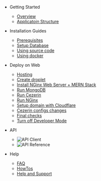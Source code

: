 - Getting Started

  - [Overview](/)
  - [Applicatoin Structure](application-structure.md)
 
- Installation Guides

  - [Prerequisites](prerequisites.md)
  - [Setup Database](setup-database.md)
  - [Using source code](using-source-code.md)
  - [Using docker](using-docker.md)

- Deploy on Web

  - [Hosting](deploy-on-web-hosting.md)
  - [Create droplet](deploy-on-web-droplet.md)
  - [Install NGinx Web Server + MERN Stack](deploy-on-web-mern.md)
  - [Run MongoDB](deploy-on-web-mongodb.md)
  - [Run Cezerin](deploy-on-web-cezerin.md)
  - [Run NGinx](deploy-on-web-nginx.md)
  - [Setup domain with Cloudflare](deploy-on-web-cloudflare.md)
  - [Cezerin configs changes](deploy-on-web-cezerin-configs.md)
  - [Final checks](deploy-on-web-final-checks.md)
  - [Turn off Developer Mode](deploy-on-web-production-mode.md)

- API

  - ![API Client](https://github.com/cezerin2/cezerin2-client)
  - ![API Reference](https://github.com/Cezerin2/cezerin2/tree/master/docs/api)

- Help
  - [FAQ](faq.md)
  - [HowTos](howtos.md)
  - [Help and Support](help-and-support.md)
